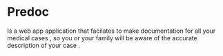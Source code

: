 # Predoc
Is a web app application that facilates to make documentation for all your medical cases , so you or your family will be aware of the accurate description of your case .
